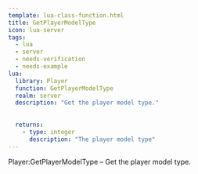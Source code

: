 ```yaml
---
template: lua-class-function.html
title: GetPlayerModelType
icon: lua-server
tags:
  - lua
  - server
  - needs-verification
  - needs-example
lua:
  library: Player
  function: GetPlayerModelType
  realm: server
  description: "Get the player model type."
  
  
  returns:
    - type: integer
      description: "The player model type"
---
```


<div class="lua__search__keywords">
Player:GetPlayerModelType &#x2013; Get the player model type.
</div>
